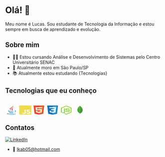 # Olá! 👋

Meu nome é Lucas. Sou estudante de Tecnologia da Informação e estou sempre em busca de aprendizado e evolução.

## Sobre mim

- 👨‍🎓 Estou cursando Análise e Desenvolvimento de Sistemas pelo Centro Universitário SENAC
- 📍 Atualmente moro em São Paulo/SP
- 📚 Atualmente estou estudando {Tecnologias}

## Tecnologias que eu conheço

<div style="display: inline_block"><br>
  <img align="center" alt="Java" height="30" width="40" src="https://raw.githubusercontent.com/devicons/devicon/master/icons/java/java-original.svg">
  <img align="center" alt="JavaScript" height="30" width="40" src="https://raw.githubusercontent.com/devicons/devicon/master/icons/javascript/javascript-plain.svg">
  <img align="center" alt="HTML" height="30" width="40" src="https://raw.githubusercontent.com/devicons/devicon/master/icons/html5/html5-original.svg">
  <img align="center" alt="CSS" height="30" width="40" src="https://raw.githubusercontent.com/devicons/devicon/master/icons/css3/css3-original.svg">
  <img align="center" alt="Node.js" height="30" width="40" src="https://raw.githubusercontent.com/devicons/devicon/master/icons/nodejs/nodejs-original.svg">
  <img align="center" alt="MongoDB" height="30" width="40" src="https://raw.githubusercontent.com/devicons/devicon/master/icons/mongodb/mongodb-original.svg">
</div>

## Contatos

[![LinkedIn](https://img.shields.io/badge/-LinkedIn-blue?style=flat-square&logo=linkedin&logoColor=white&link=https://www.linkedin.com/in/lucasbarbosaalves/)](https://www.linkedin.com/in/lucasbarbosaalves/)
- 📧 lkab05@hotmail.com
